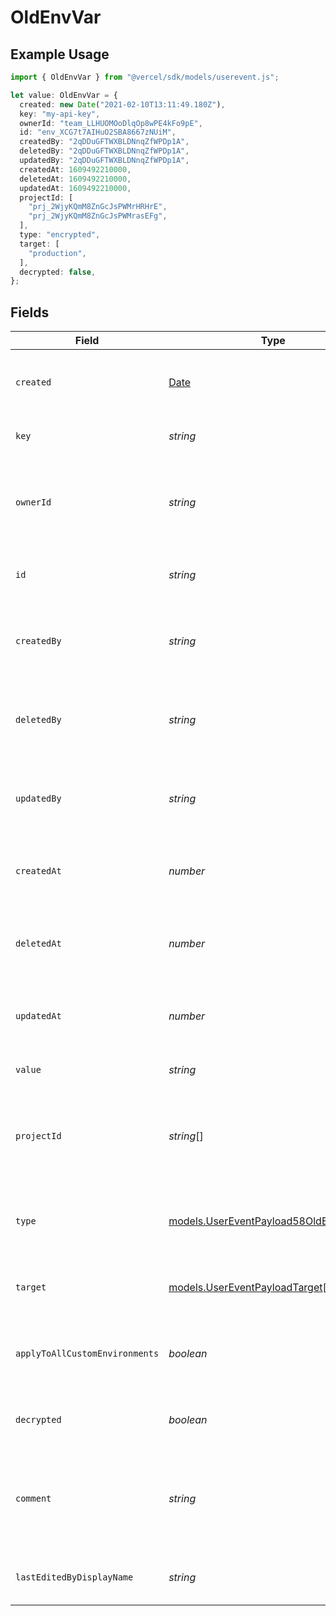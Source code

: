 # OldEnvVar

## Example Usage

```typescript
import { OldEnvVar } from "@vercel/sdk/models/userevent.js";

let value: OldEnvVar = {
  created: new Date("2021-02-10T13:11:49.180Z"),
  key: "my-api-key",
  ownerId: "team_LLHUOMOoDlqOp8wPE4kFo9pE",
  id: "env_XCG7t7AIHuO2SBA8667zNUiM",
  createdBy: "2qDDuGFTWXBLDNnqZfWPDp1A",
  deletedBy: "2qDDuGFTWXBLDNnqZfWPDp1A",
  updatedBy: "2qDDuGFTWXBLDNnqZfWPDp1A",
  createdAt: 1609492210000,
  deletedAt: 1609492210000,
  updatedAt: 1609492210000,
  projectId: [
    "prj_2WjyKQmM8ZnGcJsPWMrHRHrE",
    "prj_2WjyKQmM8ZnGcJsPWMrasEFg",
  ],
  type: "encrypted",
  target: [
    "production",
  ],
  decrypted: false,
};
```

## Fields

| Field                                                                                         | Type                                                                                          | Required                                                                                      | Description                                                                                   | Example                                                                                       |
| --------------------------------------------------------------------------------------------- | --------------------------------------------------------------------------------------------- | --------------------------------------------------------------------------------------------- | --------------------------------------------------------------------------------------------- | --------------------------------------------------------------------------------------------- |
| `created`                                                                                     | [Date](https://developer.mozilla.org/en-US/docs/Web/JavaScript/Reference/Global_Objects/Date) | :heavy_check_mark:                                                                            | The date when the Shared Env Var was created.                                                 | 2021-02-10T13:11:49.180Z                                                                      |
| `key`                                                                                         | *string*                                                                                      | :heavy_check_mark:                                                                            | The name of the Shared Env Var.                                                               | my-api-key                                                                                    |
| `ownerId`                                                                                     | *string*                                                                                      | :heavy_minus_sign:                                                                            | The unique identifier of the owner (team) the Shared Env Var was created for.                 | team_LLHUOMOoDlqOp8wPE4kFo9pE                                                                 |
| `id`                                                                                          | *string*                                                                                      | :heavy_check_mark:                                                                            | The unique identifier of the Shared Env Var.                                                  | env_XCG7t7AIHuO2SBA8667zNUiM                                                                  |
| `createdBy`                                                                                   | *string*                                                                                      | :heavy_minus_sign:                                                                            | The unique identifier of the user who created the Shared Env Var.                             | 2qDDuGFTWXBLDNnqZfWPDp1A                                                                      |
| `deletedBy`                                                                                   | *string*                                                                                      | :heavy_minus_sign:                                                                            | The unique identifier of the user who deleted the Shared Env Var.                             | 2qDDuGFTWXBLDNnqZfWPDp1A                                                                      |
| `updatedBy`                                                                                   | *string*                                                                                      | :heavy_minus_sign:                                                                            | The unique identifier of the user who last updated the Shared Env Var.                        | 2qDDuGFTWXBLDNnqZfWPDp1A                                                                      |
| `createdAt`                                                                                   | *number*                                                                                      | :heavy_minus_sign:                                                                            | Timestamp for when the Shared Env Var was created.                                            | 1609492210000                                                                                 |
| `deletedAt`                                                                                   | *number*                                                                                      | :heavy_minus_sign:                                                                            | Timestamp for when the Shared Env Var was (soft) deleted.                                     | 1609492210000                                                                                 |
| `updatedAt`                                                                                   | *number*                                                                                      | :heavy_minus_sign:                                                                            | Timestamp for when the Shared Env Var was last updated.                                       | 1609492210000                                                                                 |
| `value`                                                                                       | *string*                                                                                      | :heavy_minus_sign:                                                                            | The value of the Shared Env Var.                                                              |                                                                                               |
| `projectId`                                                                                   | *string*[]                                                                                    | :heavy_minus_sign:                                                                            | The unique identifiers of the projects which the Shared Env Var is linked to.                 | [<br/>"prj_2WjyKQmM8ZnGcJsPWMrHRHrE",<br/>"prj_2WjyKQmM8ZnGcJsPWMrasEFg"<br/>]                |
| `type`                                                                                        | [models.UserEventPayload58OldEnvVarType](../models/usereventpayload58oldenvvartype.md)        | :heavy_minus_sign:                                                                            | The type of this cosmos doc instance, if blank, assume secret.                                | encrypted                                                                                     |
| `target`                                                                                      | [models.UserEventPayloadTarget](../models/usereventpayloadtarget.md)[]                        | :heavy_minus_sign:                                                                            | environments this env variable targets                                                        | production                                                                                    |
| `applyToAllCustomEnvironments`                                                                | *boolean*                                                                                     | :heavy_minus_sign:                                                                            | whether or not this env varible applies to custom environments                                |                                                                                               |
| `decrypted`                                                                                   | *boolean*                                                                                     | :heavy_check_mark:                                                                            | whether or not this env variable is decrypted                                                 |                                                                                               |
| `comment`                                                                                     | *string*                                                                                      | :heavy_minus_sign:                                                                            | A user provided comment that describes what this Shared Env Var is for.                       |                                                                                               |
| `lastEditedByDisplayName`                                                                     | *string*                                                                                      | :heavy_minus_sign:                                                                            | The last editor full name or username.                                                        |                                                                                               |